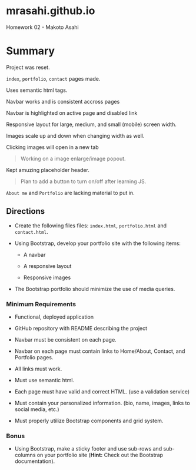 # mrasahi.github.io
Homework 02 - Makoto Asahi
# Summary
Project was reset.

`index`, `portfolio`, `contact` pages made.

Uses semantic html tags.

Navbar works and is consistent accross pages

Navbar is highlighted on active page and disabled link

Responsive layout for large, medium, and small (mobile) screen width.

Images scale up and down when changing width as well.

Clicking images will open in a new tab
> Working on a image enlarge/image popout.

Kept amuzing placeholder header.
> Plan to add a button to turn on/off after learning JS.

`About me` and `Portfolio` are lacking material to put in.








## Directions
* Create the following files files: `index.html`, `portfolio.html` and `contact.html`.

* Using Bootstrap, develop your portfolio site with the following items:

   * A navbar

   * A responsive layout

   * Responsive images

* The Bootstrap portfolio should minimize the use of media queries.

### Minimum Requirements

* Functional, deployed application

* GitHub repository with README describing the project

* Navbar must be consistent on each page.

* Navbar on each page must contain links to Home/About, Contact, and Portfolio pages.

* All links must work.

* Must use semantic html.

* Each page must have valid and correct HTML. (use a validation service)

* Must contain your personalized information. (bio, name, images, links to social media, etc.)

* Must properly utilize Bootstrap components and grid system.

### Bonus

* Using Bootstrap, make a sticky footer and use sub-rows and sub-columns on your portfolio site (**Hint:** Check out the Bootstrap documentation).
